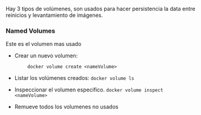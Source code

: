 Hay 3 tipos de volúmenes, son usados para hacer persistencia la data entre reinicios y levantamiento de imágenes.

### Named Volumes
Este es el volumen mas usado

*  Crear un nuevo volumen:
```vim
		docker volume create <nameVolume>
```
	
*  Listar los volúmenes creados:
		`docker volume ls`
	
* Inspeccionar el volumen especifico.
		`docker volume inspect <nameVolume>`
	
* Remueve todos los volumenes no usados 
